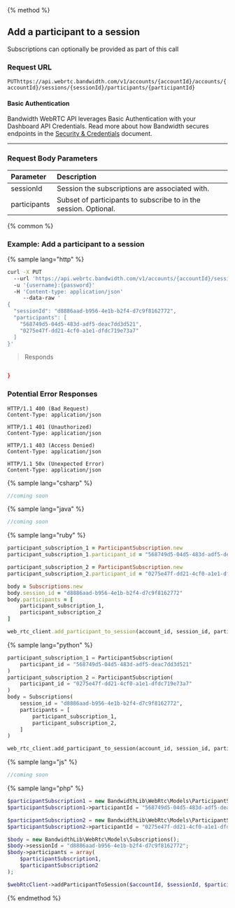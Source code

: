 {% method %}

## Add a participant to a session

Subscriptions can optionally be provided as part of this call


### Request URL
<code class="put">PUT</code>`https://api.webrtc.bandwidth.com/v1/accounts/{accountId}/accounts/{accountId}/sessions/{sessionId}/participants/{participantId}`

#### Basic Authentication

Bandwidth WebRTC API leverages Basic Authentication with your Dashboard API Credentials. Read more about how Bandwidth secures endpoints in the [Security & Credentials](../../../guides/accountCredentials.md) document.

---

### Request Body Parameters
| Parameter                   | Description                                                                                       
|:----------------------------|:--------------------------------------------------------------------------------------------------
| sessionId                   | Session the subscriptions are associated with.                                                    
| participants                | Subset of participants to subscribe to in the session. Optional.                                  




{% common %}

### Example: Add a participant to a session

{% sample lang="http" %}
```bash
curl -X PUT 
  --url 'https://api.webrtc.bandwidth.com/v1/accounts/{accountId}/sessions/{sessionId}/participants/{participantId}' 
  -u '{username}:{password}' 
  -H 'Content-type: application/json' 
	 --data-raw '
{
  "sessionId": "d8886aad-b956-4e1b-b2f4-d7c9f8162772",
  "participants": [
    "568749d5-04d5-483d-adf5-deac7dd3d521",
    "0275e47f-dd21-4cf0-a1e1-dfdc719e73a7"
  ]
}'
```

> Responds

```json

}
```

### Potential Error Responses

```http
HTTP/1.1 400 (Bad Request)
Content-Type: application/json
```

```http
HTTP/1.1 401 (Unauthorized)
Content-Type: application/json
```

```http
HTTP/1.1 403 (Access Denied)
Content-Type: application/json
```

```http
HTTP/1.1 50x (Unexpected Error)
Content-Type: application/json
```

{% sample lang="csharp" %}

```csharp
//coming soon
```

{% sample lang="java" %}

```java
//coming soon
```

{% sample lang="ruby" %}

```ruby
participant_subscription_1 = ParticipantSubscription.new
participant_subscription_1.participant_id = "568749d5-04d5-483d-adf5-deac7dd3d521"

participant_subscription_2 = ParticipantSubscription.new
participant_subscription_2.participant_id = "0275e47f-dd21-4cf0-a1e1-dfdc719e73a7"

body = Subscriptions.new
body.session_id = "d8886aad-b956-4e1b-b2f4-d7c9f8162772"
body.participants = [
    participant_subscription_1,
    participant_subscription_2
]

web_rtc_client.add_participant_to_session(account_id, session_id, participant_id, :body => body)
```

{% sample lang="python" %}

```python
participant_subscription_1 = ParticipantSubscription(
    participant_id = "568749d5-04d5-483d-adf5-deac7dd3d521"
)
participant_subscription_2 = ParticipantSubscription(
    participant_id = "0275e47f-dd21-4cf0-a1e1-dfdc719e73a7"
)
body = Subscriptions(
    session_id = "d8886aad-b956-4e1b-b2f4-d7c9f8162772",
    participants = [
        participant_subscription_1,
        participant_subscription_2,
    ]
)

web_rtc_client.add_participant_to_session(account_id, session_id, participant_id, body)
```

{% sample lang="js" %}

```js
//coming soon
```

{% sample lang="php" %}

```php
$participantSubscription1 = new BandwidthLib\WebRtc\Models\ParticipantSubscription();
$participantSubscription1->participantId = "568749d5-04d5-483d-adf5-deac7dd3d521";

$participantSubscription2 = new BandwidthLib\WebRtc\Models\ParticipantSubscription();
$participantSubscription2->participantId = "0275e47f-dd21-4cf0-a1e1-dfdc719e73a7";

$body = new BandwidthLib\WebRtc\Models\Subscriptions();
$body->sessionId = "d8886aad-b956-4e1b-b2f4-d7c9f8162772";
$body->participants = array(
    $participantSubscription1,
    $participantSubscription2
);

$webRtcClient->addParticipantToSession($accountId, $sessionId, $participantId, $body);
```

{% endmethod %}
